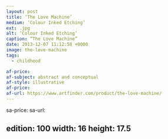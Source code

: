 ```yaml
---
layout: post
title: ‘The Love Machine’
medium: ‘Colour Inked Etching’
ext: .jpg
alt: ‘Colour Inked Etching’
caption: “The Love Machine”
date: 2013-12-07 11:12:58 +0000
image: the-love-machine
tags:
  - childhood

af-price:
af-subject: abstract and conceptual
af-style: illustrative
af-price:
af-url: https://www.artfinder.com/product/the-love-machine/
---
```



sa-price:
sa-url:

edition: 100
width: 16
height: 17.5
---

